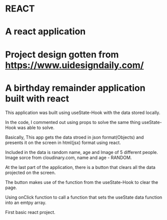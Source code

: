# REACT
# A react application

# Project design gotten from https://www.uidesigndaily.com/ 

# A birthday remainder application built with react

This application was built using useState-Hook with the data stored locally.

In the code, I commented out using props to solve the same thing useState-Hook was able to solve.


Basically, This app gets the data stroed in json format(Objects) and presents it on the screen in html(jsx) format using react.

Included in the data is random name, age and Image of 5 different people. Image sorce from cloudinary.com, name and age - RANDOM.

At the last part of the application, there is a button that clears all the data projected on the screen. 

The button makes use of the function from the useState-Hook to clear the page.

Using onClick function to call a function that sets the useState data function into an emtpy array.









 First basic react project. 
